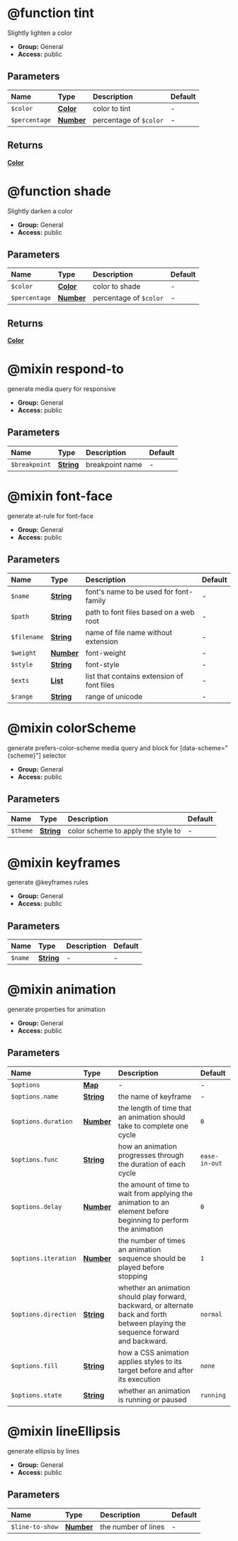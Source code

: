 <a id="general-function-tint"></a>

# @function tint

Slightly lighten a color

+ **Group:** General
+ **Access:** public

## Parameters

|Name|Type|Description|Default|
|:--|:--|:--|:--|
|`$color`|**[Color](https://sass-lang.com/documentation/values/colors)**|color to tint|-|
|`$percentage`|**[Number](https://sass-lang.com/documentation/values/numbers)**|percentage of `$color`|-|

## Returns

**[Color](https://sass-lang.com/documentation/values/colors)**

<a id="general-function-shade"></a>

# @function shade

Slightly darken a color

+ **Group:** General
+ **Access:** public

## Parameters

|Name|Type|Description|Default|
|:--|:--|:--|:--|
|`$color`|**[Color](https://sass-lang.com/documentation/values/colors)**|color to shade|-|
|`$percentage`|**[Number](https://sass-lang.com/documentation/values/numbers)**|percentage of `$color`|-|

## Returns

**[Color](https://sass-lang.com/documentation/values/colors)**

<a id="general-mixin-respond-to"></a>

# @mixin respond-to

generate media query for responsive

+ **Group:** General
+ **Access:** public

## Parameters

|Name|Type|Description|Default|
|:--|:--|:--|:--|
|`$breakpoint`|**[String](https://sass-lang.com/documentation/values/strings)**|breakpoint name|-|

<a id="general-mixin-font-face"></a>

# @mixin font-face

generate at-rule for font-face

+ **Group:** General
+ **Access:** public

## Parameters

|Name|Type|Description|Default|
|:--|:--|:--|:--|
|`$name`|**[String](https://sass-lang.com/documentation/values/strings)**|font's name to be used for font-family|-|
|`$path`|**[String](https://sass-lang.com/documentation/values/strings)**|path to font files based on a web root|-|
|`$filename`|**[String](https://sass-lang.com/documentation/values/strings)**|name of file name without extension|-|
|`$weight`|**[Number](https://sass-lang.com/documentation/values/numbers)**|font-weight|-|
|`$style`|**[String](https://sass-lang.com/documentation/values/strings)**|font-style|-|
|`$exts`|**[List](https://sass-lang.com/documentation/values/lists)**|list that contains extension of font files|-|
|`$range`|**[String](https://sass-lang.com/documentation/values/strings)**|range of unicode|-|

<a id="general-mixin-colorScheme"></a>

# @mixin colorScheme

generate prefers-color-scheme media query
and block for \[data-scheme="{scheme}"] selector

+ **Group:** General
+ **Access:** public

## Parameters

|Name|Type|Description|Default|
|:--|:--|:--|:--|
|`$theme`|**[String](https://sass-lang.com/documentation/values/strings)**|color scheme to apply the style to|-|

<a id="general-mixin-keyframes"></a>

# @mixin keyframes

generate @keyframes rules

+ **Group:** General
+ **Access:** public

## Parameters

|Name|Type|Description|Default|
|:--|:--|:--|:--|
|`$name`|**[String](https://sass-lang.com/documentation/values/strings)**|-|-|

<a id="general-mixin-animation"></a>

# @mixin animation

generate properties for animation

+ **Group:** General
+ **Access:** public

## Parameters

|Name|Type|Description|Default|
|:--|:--|:--|:--|
|`$options`|**[Map](https://sass-lang.com/documentation/values/maps)**|-|-|
|`$options.name`|**[String](https://sass-lang.com/documentation/values/strings)**|the name of keyframe|-|
|`$options.duration`|**[Number](https://sass-lang.com/documentation/values/numbers)**|the length of time that an animation should take to complete one cycle|`0`|
|`$options.func`|**[String](https://sass-lang.com/documentation/values/strings)**|how an animation progresses through the duration of each cycle|`ease-in-out`|
|`$options.delay`|**[Number](https://sass-lang.com/documentation/values/numbers)**|the amount of time to wait from applying the animation to an element before beginning to perform the animation|`0`|
|`$options.iteration`|**[Number](https://sass-lang.com/documentation/values/numbers)**|the number of times an animation sequence should be played before stopping|`1`|
|`$options.direction`|**[String](https://sass-lang.com/documentation/values/strings)**|whether an animation should play forward, backward, or alternate back and forth between playing the sequence forward and backward.|`normal`|
|`$options.fill`|**[String](https://sass-lang.com/documentation/values/strings)**|how a CSS animation applies styles to its target before and after its execution|`none`|
|`$options.state`|**[String](https://sass-lang.com/documentation/values/strings)**|whether an animation is running or paused|`running`|

<a id="general-mixin-lineEllipsis"></a>

# @mixin lineEllipsis

generate ellipsis by lines

+ **Group:** General
+ **Access:** public

## Parameters

|Name|Type|Description|Default|
|:--|:--|:--|:--|
|`$line-to-show`|**[Number](https://sass-lang.com/documentation/values/numbers)**|the number of lines|-|
